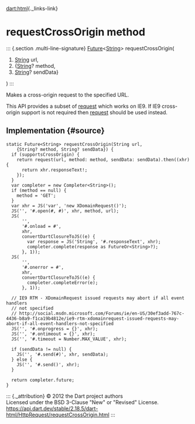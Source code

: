 [dart:html](../../dart-html/dart-html-library){._links-link}

requestCrossOrigin method
=========================

::: {.section .multi-line-signature}
[Future](../../dart-async/future-class)\<[String](../../dart-core/string-class)\>
requestCrossOrigin(

1.  [String](../../dart-core/string-class) url,
2.  {[String](../../dart-core/string-class)? method,
3.  [String](../../dart-core/string-class)? sendData}

)
:::

Makes a cross-origin request to the specified URL.

This API provides a subset of [request](request) which works on IE9. If
IE9 cross-origin support is not required then [request](request) should
be used instead.

Implementation {#source}
--------------

``` {.language-dart data-language="dart"}
static Future<String> requestCrossOrigin(String url,
    {String? method, String? sendData}) {
  if (supportsCrossOrigin) {
    return request(url, method: method, sendData: sendData).then((xhr) {
      return xhr.responseText!;
    });
  }
  var completer = new Completer<String>();
  if (method == null) {
    method = 'GET';
  }
  var xhr = JS('var', 'new XDomainRequest()');
  JS('', '#.open(#, #)', xhr, method, url);
  JS(
      '',
      '#.onload = #',
      xhr,
      convertDartClosureToJS((e) {
        var response = JS('String', '#.responseText', xhr);
        completer.complete(response as FutureOr<String>?);
      }, 1));
  JS(
      '',
      '#.onerror = #',
      xhr,
      convertDartClosureToJS((e) {
        completer.completeError(e);
      }, 1));

  // IE9 RTM - XDomainRequest issued requests may abort if all event handlers
  // not specified
  // http://social.msdn.microsoft.com/Forums/ie/en-US/30ef3add-767c-4436-b8a9-f1ca19b4812e/ie9-rtm-xdomainrequest-issued-requests-may-abort-if-all-event-handlers-not-specified
  JS('', '#.onprogress = {}', xhr);
  JS('', '#.ontimeout = {}', xhr);
  JS('', '#.timeout = Number.MAX_VALUE', xhr);

  if (sendData != null) {
    JS('', '#.send(#)', xhr, sendData);
  } else {
    JS('', '#.send()', xhr);
  }

  return completer.future;
}
```

::: {._attribution}
© 2012 the Dart project authors\
Licensed under the BSD 3-Clause \"New\" or \"Revised\" License.\
<https://api.dart.dev/stable/2.18.5/dart-html/HttpRequest/requestCrossOrigin.html>
:::

